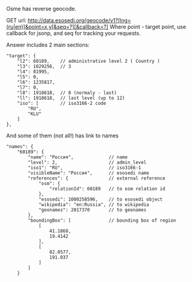 Osme has reverse geocode.

GET url: http://data.esosedi.org/geocode/v1?[lng=(ru|en)]&point=x,y[&seq=?][&callback=?]
Where point - target point, use callback for jsonp, and seq for tracking your requests.

Answer includes 2 main sections:
```
"target": {
    "l2": 60189,    // administrative level 2 ( Country )
    "l3": 1029256,  // 3
    "l4": 81995,
    "l5": 0,
    "l6": 1235817,
    "l7": 0,
    "l8": 1918618,  // 8 (normaly - last)
    "ll": 1918618,  // last level (up to 12)
    "iso": [        // iso3166-2 code
        "RU",
        "KLU"
    ]
},
```

And some of them (not all!) has link to names
```
"names": {
    "60189": {
        "name": "Россия",             // name
        "level": 2,                   // admin_level
        "iso1": "RU",                 // iso3166-1
        "visibleName": "Россия",      // esosedi name
        "references": {               // external reference
            "osm": {
                "relationId": 60189   // to osm relation id
            },
            "esosedi": 1000258596,    // to esosedi object
            "wikipedia": "en:Russia", // to wikipedia
            "geonames": 2017370       // to geonames
        },
        "boundingBox": [              // bounding box of region
            [
                41.1868,
                19.4142
            ],
            [
                82.0577,
                191.037
            ]
        ]
    }
```
